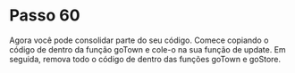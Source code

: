 # Passo 60

Agora você pode consolidar parte do seu código. Comece copiando o código de dentro da função goTown e cole-o na sua função de update. Em seguida, remova todo o código de dentro das funções goTown e goStore.